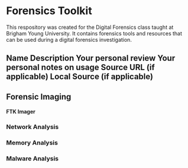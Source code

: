 # Forensics Toolkit
This respository was created for the Digital Forensics class taught at Brigham Young University. It contains forensics tools and resources that can be used during a digital forensics investigation. 

Name
Description
Your personal review
Your personal notes on usage
Source URL (if applicable)
Local Source (if applicable)
---
Forensic Imaging
---
#### FTK Imager

### Network Analysis

### Memory Analysis
### Malware Analysis

